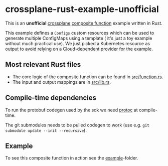 # crossplane-rust-example-unofficial

This is an **unofficial** [crossplane](https://www.crossplane.io/) [composite function](https://docs.crossplane.io/latest/guides/write-a-composition-function-in-go/)
example written in Rust.

This example defines a `Configs` custom resources which can be used to generate multiple ConfigMaps using a template (
it's just a toy example without much practical use). We just picked a Kubernetes resource as output to avoid relying on
a Cloud-dependent provider for the example.

## Most relevant Rust files

- The core logic of the composite function can be found in [src/function.rs](src/function.rs).
- The input and output mappings are in [src/lib.rs](src/lib.rs).

## Compile-time dependencies

To run the protobuf codegen used by the sdk we need [protoc](https://protobuf.dev/installation/) at compile-time.

The git submodules needs to be pulled codegen to work (use e.g. `git submodule update --init --recursive`).

## Example

To see this composite function in action see the [example](example)-folder.
